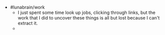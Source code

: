- #lunabrain/work
	- I just spent some time look up jobs, clicking through links, but the work that I did to uncover these things is all but lost because I can't extract it.
	-